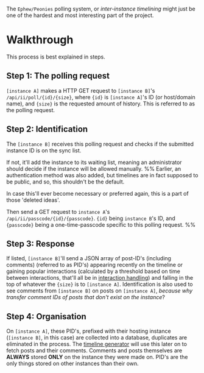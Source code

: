 The `Ephew/Peonies` polling system, or _inter-instance timelining_ might just be one of the hardest and most interesting part of the project.

# Walkthrough
This process is best explained in steps.
## Step 1: The polling request
`[instance A]` makes a HTTP GET request to `[instance B]`'s `/api/ii/poll/{id}/{size}`, where `{id}` is `[instance A]`'s ID (or host/domain name), and `{size}` is the requested amount of history. This is referred to as the polling request.
## Step 2: Identification
The `[instance B]` receives this polling request and checks if the submitted instance ID is on the sync list. 

If not, it'll add the instance to its waiting list, meaning an administrator should decide if the instance will be allowed manually.
%% 
Earlier, an authentication method was also added, but timelines are in fact supposed to be public, and so, this shouldn't be the default.

In case this'll ever become necessary or preferred again, this is a part of those 'deleted ideas'.

 Then send a GET request to `instance A`'s `/api/ii/passcode/{id}/{passcode}`. `{id}` being `instance B`'s ID, and `{passcode}` being a one-time-passcode specific to this polling request.  %%
## Step 3: Response
If listed, `[instance B]`'ll send a JSON array of post-ID's (including comments) (referred to as PID's) appearing recently on the timeline or gaining popular interactions (calculated by a threshold based on time between interactions, that'll all be in [interaction handling](./Interaction%20handling.md)) and falling in the top of whatever the `{size}` is to `[instance A]`.
Identification is also used to see comments from `[instance B]` on posts on `[instance A]`, *because why transfer comment IDs of posts that don't exist on the instance*?
## Step 4: Organisation
On `[instance A]`, these PID's, prefixed with their hosting instance (`[instance B]`, in this case) are collected into a database, duplicates are eliminated in the process. The [timeline generator](./Timeline%20generation.md) will use this later on to fetch posts and their comments. Comments and posts themselves are **ALWAYS** stored **ONLY** on the instance they were made on. PID's are the only things stored on other instances than their own.
